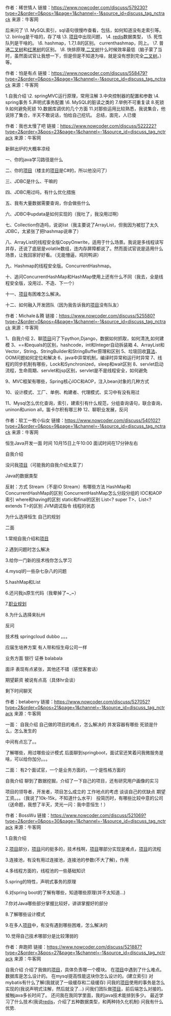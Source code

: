 作者：稀世情人
链接：https://www.nowcoder.com/discuss/579230?type=2&order=0&pos=1&page=1&channel=-1&source_id=discuss_tag_nctrack
来源：牛客网

后来问了 
 \1. MySQL索引，sql语句很慢咋查看，包括，如何知道没有走索引等。 
 \2. binlog是干啥的，存了啥 
 \3. [项目]()中出现问题， 
 \4. [redis]()数据类型， 
 \5. 死性队列是干啥的。 
 \6. hashmap，1.7,1.8的区别。 
 currenthashmap，同上。 
 \7. 普通[二叉树]()和[红黑树]()的区别。 
 \8. 快排原理,[二叉树]()什么时候效率最低（脑子蒙了当时，虽然面试官让我想一下，但是但是不知道为啥，就是没有想到完全[二叉树]()。） 
 等。









作者：怕是有点
链接：https://www.nowcoder.com/discuss/558479?type=2&order=0&pos=3&page=1&channel=-1&source_id=discuss_tag_nctrack
来源：牛客网

1.自我介绍 
 \2. springMVC运行原理，常用注解 
 3.中央控制器的配置和参数 
 \4. spring事务 
 5.声明式事务配置 
 \6. MySQL的脏读之类的 
 7.举例不可重复读 
 8.死锁 
 9.如何避免死锁 
 10.数据库调优的几个方面 
 11.对那些运用比较熟悉，我说集合，他说除了集合，半天不敢说话，怕给自己挖坑。 
 总结，面完，人已傻





作者：我也太慢了吧
链接：https://www.nowcoder.com/discuss/522222?type=2&order=3&pos=23&page=1&channel=-1&source_id=discuss_tag_nctrack
来源：牛客网

新鲜出炉的大概率凉经 

  一、你的java学习路径是什么 

  二、你的[项目]()（楼主的[项目]()是C#的，所以他没问了） 

  三、JDBC是什么、干嘛的 

  四、JDBC用过吗，有什么优化措施 

  五、我有大量数据需要查询，你会做些什么 

  六、JDBC中updata是如何实现的（我吐了，我没用过啊） 

  七、Collection你造吗，说说list（我主要说了ArrayList，但我因为被怼了太久JDBC，太紧张了把hashmap说串了） 

  八、ArrayList的线程安全版CopyOnwrite，适用于什么场景。我说是多线程读写并存，还说了底层是volatile数组，连内存屏障都说了。然而面试官说是适用什么场景，让我回家好好看。（无能懵逼，鸡同鸭讲） 

  九、Hashmap的线程安全版。ConcurrentHashmap。 

  十、追问ConcurrentHashMap和HashMap使用上还有什么不同（我去，全是线程安全版，没用过、不造、下一个） 

  十一、[项目]()有困难怎么解决。 

  十二、如何融入开发团队（因为我告诉我的[项目]()没有队友）









作者：Michale＆腾
链接：https://www.nowcoder.com/discuss/525580?type=2&order=0&pos=4&page=1&channel=-1&source_id=discuss_tag_nctrack
来源：牛客网

1、自我介绍 
 2、聊[项目]()问了下python,Django，数据如何抓取，如何清洗,如何建模
 3、==和equals的区别，hashcode，int和Integer自动拆装箱 
 4、ArrayList和Vector，String、StringBuilder和StringBuffer原理和区别 
 5、垃圾回收[算法]()、OOM问题如何定位和解决
 6、java中异常机制，编译时异常和运行时异常 
 7、线程的同步机制有哪些，Lock和Synchronized，sleep和wait区别 
 8、servlet启动流程，生命周期、servlet和jsp区别，servlet是不是线程安全，如何避免 

  9、MVC框架有哪些，Spring核心IOC和AOP，注入bean对象的几种方式 

  10、设计模式、工厂、单例、构建者、代理模式、实习中有没有用过 

 11、Mysql怎么优化查询，索引，建索引有什么规范，分组查询语句，联合查询，uninon和union all，笛卡尔积有哪三种 
 12、聊职业发展，反问





作者：软工一枚小仙女
链接：https://www.nowcoder.com/discuss/540102?type=2&order=0&pos=9&page=1&channel=-1&source_id=discuss_tag_nctrack
来源：牛客网

恒生Java开发一面 时间 10月15日上午10:00 面试时间在17分钟左右


  自我介绍 

  没问我[项目]()（可能我的自我介绍太菜了） 

  Java的数据类型 

 反射：方式 
 Stream（不是IO Stream）有哪些方法 
 HashMap和ConcurrentHashMap的区别 
 ConcurrentHashMap怎么分段分组的 
 IOC和AOP 
 索引 
 where和having的区别 
 static和final的区别 
 List<? super T>、List<? extends T>的区别 
 JVM调试指令 
 线程的状态 

 为什么选择恒生 
 自己的规划

二面

  1.常规自我介绍和[项目]() 

  2.遇到问题时怎么解决 

  3.给你一门新的技术栈你怎么学习 

  4.mysql的一些杂七杂八的问题 

  5.hashMap和List 

  6.还问我js原生代码（我晕掉了~_~） 

  7.[职业规划]() 

  8.为什么选择来杭州 

  反问 

  技术栈 springcloud dubbo 。。。 

  应届生培养方案 有人带和恒生母公司一样 

  业务方面 银行 证券 balabala 

  面评 表现有点紧张，其他还不错（感觉客套话） 

  期望薪资 被说有点高（具体hr会谈） 

  剩下时间聊天





作者：betaberry
链接：https://www.nowcoder.com/discuss/527052?type=2&order=0&pos=21&page=1&channel=-1&source_id=discuss_tag_nctrack
来源：牛客网

一面：
自我介绍
自己做的项目的难点，怎么解决的
并发容器有哪些
死锁是什么，怎么发生的

中间有点忘了。。

了解哪些，用过哪些设计模式
后面聊到springboot，面试官还笑着问我微服务是啥，可以给你加分。。。


二面：
有2个面试官，一个是业务方面的，一个是性格方面的

自我介绍
聊到了数据挖掘，介绍了一下自己的项目，还有研究用户画像的实习

项目的领导者，开发者，项目怎么成立的
工作地点的考虑
谈谈自己的优缺点
期望工资。。。（我说了10k-15k，不知道什么水平）
投简历时，有哪些比较中意的公司（送命题，我想了半天，灵光一闪：我中意恒生！）





作者：BossWu
链接：https://www.nowcoder.com/discuss/521069?type=2&order=0&pos=30&page=1&channel=-1&source_id=discuss_tag_nctrack
来源：牛客网

1.自我介绍 

  2.[项目]()部分，[项目]()问的挺多的，技术栈啊，[项目]()哪部分实现是难点，[项目]()的流程 

  3.连接池，有没有用过连接池，连接池的参数(不大了解)，作用 

  4.多线程方面的，线程池的一些基础知识 

  5.spring的特性，声明式事务的原理 

  6.对spring boot的了解有哪些，知道哪些原理(并不太知道...) 

  7.你对Java哪些部分掌握比较好，讲讲掌握好的部分 

  8.了解哪些设计模式 

  9.在多人[项目]()中，有没有遇到哪些困难，怎么解决的 

  10.觉得自己技术哪部分是比较薄弱的





作者：奔跑把
链接：https://www.nowcoder.com/discuss/521887?type=2&order=3&pos=27&page=1&channel=-1&source_id=discuss_tag_nctrack
来源：牛客网

自我介绍 
  介绍了我做的[项目]()，具体负责哪一个模块。 
  在[项目]()中遇到了什么难点。 
 数据库是怎么设计的。 
 在mysql提高性能这块你怎么设计的。(建立索引) 
 对mybatis有什么了解(我就说了一级缓存和二级缓存) 
  问我的[项目]()使用的事务是怎么实现的(我说声明式注解，然后就没了...) 
  问我们团队做[项目]()，前后端怎么对接的。 
 接触java多长时间了。 
 还问我在我同学里面，我的java技术能排到多少。 
  最近学习了什么技术(我说[redis]()，介绍了五种数据类型，和两种持久化机制) 
 问我有什么优势.